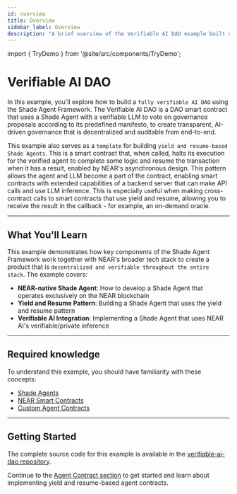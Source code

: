 ```yaml
---
id: overview
title: Overview
sidebar_label: Overview
description: "A brief overview of the Verifiable AI DAO example built using the Shade Agent Framework that walks through NEAR native deployments, using yield and resume with Shade Agents and leveraging verifiable AI."
---
```


import { TryDemo } from '@site/src/components/TryDemo';

# Verifiable AI DAO

In this example, you'll explore how to build a `fully verifiable AI DAO` using the Shade Agent Framework. The Verifiable AI DAO is a DAO smart contract that uses a Shade Agent with a verifiable LLM to vote on governance proposals according to its predefined manifesto, to create transparent, AI-driven governance that is decentralized and auditable from end-to-end.

<TryDemo 
  url="https://verifiable-ai-dao.vercel.app/" 
  text="Try the live demo"
/>

This example also serves as a `template` for building `yield and resume-based Shade Agents`. This is a smart contract that, when called, halts its execution for the verified agent to complete some logic and resume the transaction when it has a result, enabled by NEAR's asynchronous design. This pattern allows the agent and LLM become a part of the contract, enabling smart contracts with extended capabilities of a backend server that can make API calls and use LLM inference. This is especially useful when making cross-contract calls to smart contracts that use yield and resume, allowing you to receive the result in the callback - for example, an on-demand oracle.

---

## What You'll Learn

This example demonstrates how key components of the Shade Agent Framework work together with NEAR's broader tech stack to create a product that is `decentralized and verifiable throughout the entire stack`. The example covers:
- **NEAR-native Shade Agent**: How to develop a Shade Agent that operates exclusively on the NEAR blockchain
- **Yield and Resume Pattern**: Building a Shade Agent that uses the yield and resume pattern
- **Verifiable AI Integration**: Implementing a Shade Agent that uses NEAR AI's verifiable/private inference

---

## Required knowledge 

To understand this example, you should have familiarity with these concepts:
- [Shade Agents](../../introduction.md) 
- [NEAR Smart Contracts](../../../../smart-contracts/what-is.md)
- [Custom Agent Contracts](../../custom-agent-contract.md)

---

## Getting Started

The complete source code for this example is available in the [verifiable-ai-dao repository](https://github.com/NearDeFi/verifiable-ai-dao).

Continue to the [Agent Contract section](./dao-agent-contract.md) to get started and learn about implementing yield and resume-based agent contracts.